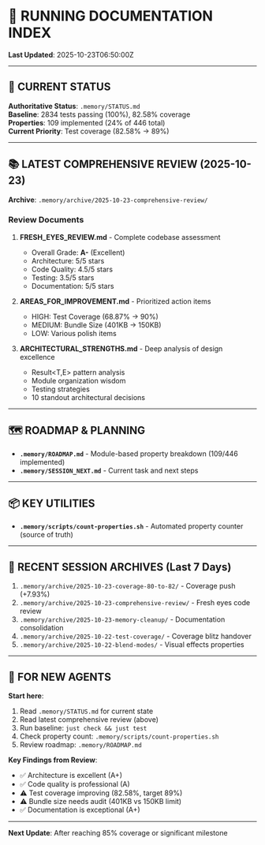 # 📝 RUNNING DOCUMENTATION INDEX

**Last Updated**: 2025-10-23T06:50:00Z

---

## 🎯 CURRENT STATUS

**Authoritative Status**: `.memory/STATUS.md`  
**Baseline**: 2834 tests passing (100%), 82.58% coverage  
**Properties**: 109 implemented (24% of 446 total)  
**Current Priority**: Test coverage (82.58% → 89%)

---

## 📚 LATEST COMPREHENSIVE REVIEW (2025-10-23)

**Archive**: `.memory/archive/2025-10-23-comprehensive-review/`

### Review Documents

1. **FRESH_EYES_REVIEW.md** - Complete codebase assessment
   - Overall Grade: **A-** (Excellent)
   - Architecture: 5/5 stars
   - Code Quality: 4.5/5 stars
   - Testing: 3.5/5 stars
   - Documentation: 5/5 stars

2. **AREAS_FOR_IMPROVEMENT.md** - Prioritized action items
   - HIGH: Test Coverage (68.87% → 90%)
   - MEDIUM: Bundle Size (401KB → 150KB)
   - LOW: Various polish items

3. **ARCHITECTURAL_STRENGTHS.md** - Deep analysis of design excellence
   - Result<T,E> pattern analysis
   - Module organization wisdom
   - Testing strategies
   - 10 standout architectural decisions

---

## 🗺️ ROADMAP & PLANNING

- **`.memory/ROADMAP.md`** - Module-based property breakdown (109/446 implemented)
- **`.memory/SESSION_NEXT.md`** - Current task and next steps

---

## 📦 KEY UTILITIES

- **`.memory/scripts/count-properties.sh`** - Automated property counter (source of truth)

---

## 🔄 RECENT SESSION ARCHIVES (Last 7 Days)

1. `.memory/archive/2025-10-23-coverage-80-to-82/` - Coverage push (+7.93%)
2. `.memory/archive/2025-10-23-comprehensive-review/` - Fresh eyes code review
3. `.memory/archive/2025-10-23-memory-cleanup/` - Documentation consolidation
4. `.memory/archive/2025-10-22-test-coverage/` - Coverage blitz handover
5. `.memory/archive/2025-10-22-blend-modes/` - Visual effects properties

---

## 🎯 FOR NEW AGENTS

**Start here**:
1. Read `.memory/STATUS.md` for current state
2. Read latest comprehensive review (above)
3. Run baseline: `just check && just test`
4. Check property count: `.memory/scripts/count-properties.sh`
5. Review roadmap: `.memory/ROADMAP.md`

**Key Findings from Review**:
- ✅ Architecture is excellent (A+)
- ✅ Code quality is professional (A)
- ⚠️ Test coverage improving (82.58%, target 89%)
- ⚠️ Bundle size needs audit (401KB vs 150KB limit)
- ✅ Documentation is exceptional (A+)

---

**Next Update**: After reaching 85% coverage or significant milestone
